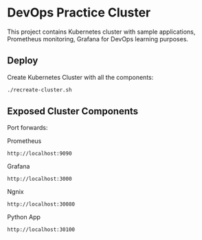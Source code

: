 # DevOps Practice Cluster

This project contains Kubernetes cluster with sample applications, Prometheus monitoring, Grafana for DevOps learning purposes.

## Deploy

Create Kubernetes Cluster with all the components:

```sh
./recreate-cluster.sh
```

## Exposed Cluster Components

Port forwards:

Prometheus
```text
http://localhost:9090
```

Grafana
```text
http://localhost:3000
```

Ngnix
```text
http://localhost:30080
```

Python App
```text
http://localhost:30100
```